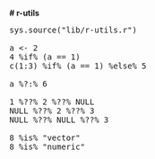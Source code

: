 <b># r-utils</b>

<pre>
sys.source("lib/r-utils.r")

a <- 2
4 %if% (a == 1)
c(1:3) %if% (a == 1) %else% 5

a %?:% 6

1 %??% 2 %??% NULL
NULL %??% 2 %??% 3
NULL %??% NULL %??% 3

8 %is% "vector"
8 %is% "numeric"
</pre>
